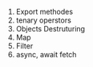 <!-- topics covered  -->
1. Export methodes
2. tenary operstors
3. Objects Destruturing
4. Map 
5. Filter
6. async, await fetch